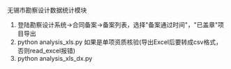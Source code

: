 无锡市勘察设计数据统计模块
1. 登陆勘察设计系统->合同备案->备案列表，选择"备案通过时间"，"已盖章"项目导出
2. python analysis_xls.py
如果是单项资质核验(导出Excel后要转成csv格式，否则read_excel报错)
3. python analysis_xls_dx.py